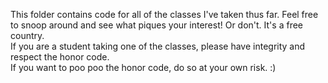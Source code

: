 This folder contains code for all of the classes I've taken thus far. Feel free to snoop around and see what piques your interest! Or don't. It's a free country.  
If you are a student taking one of the classes, please have integrity and respect the honor code.  
If you want to poo poo the honor code, do so at your own risk. :)
